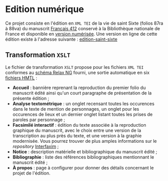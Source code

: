 # Edition numérique
Ce projet consiste en l'édition en `XML TEI` de la vie de saint Sixte (folios 87ra à 88va) du manuscrit [Français 412](https://archivesetmanuscrits.bnf.fr/ark:/12148/cc50522d) conservé à la Bibliothèque nationale de France et disponible en [version numérisée](https://gallica.bnf.fr/ark:/12148/btv1b84259980/f183.image). Une version en ligne de cette édition existe à l'adresse suivante : [edition-saint-sixte](http://edition-saint-sixte.alwaysdata.net/)

## Transformation `XSLT`
Le fichier de transformation `XSLT` propose pour les fichiers `XML TEI` conformes au [schéma Relax NG](https://github.com/Segolene-Albouy/Edition_numerique_saint-Sixte/blob/master/DOCUMENTATION/ODD-Sixte.rng) fourni, une sortie automatique en six [fichiers HMTL](https://github.com/Segolene-Albouy/Edition_numerique_saint-Sixte/tree/master/HTML) :
- **Accueil** : bannière reprenant la reproduction du premier folio du manuscrit édité ainsi qu'un court paragraphe de présentation de la présente édition ;
- **Analyse textométrique** : un onglet recensant toutes les occurences dans le texte de mention de personnages, un onglet pour les occurences de lieux et un dernier onglet listant toutes les prises de paroles par personnage ;
- **Facsimilé interactif** : édition du texte associée à la reproduction graphique du manuscrit, avec le choix entre une version de la transcription au plus près du texte, et une version à la graphie modernisée. Vous pourrez trouver de plus amples informations sur le *repository* [Interfaxim](https://github.com/TimotheAlbouy/Interfaxim) ;
- **Notice** : description matérielle et bibliographique du manuscrit édité ;
- **Bibliographie** : liste des références bibliographiques mentionnant le manuscrit édité ;
- **À propos** : page à configurer pour donner des détails concernant le projet de l'édition.

